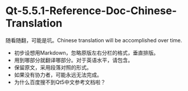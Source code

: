 # Qt-5.5.1-Reference-Doc-Chinese-Translation
随看随翻，可能是坑。Chinese translation will be accomplished over time.
* 初步设想用Markdown，忽略原版左右分栏的格式，垂直排版。
* 用到哪部分就翻译哪部分。对于英语水平，请包含。
* 保留原文，采用段落对照的形式。
* 如果没有协力者，可能永远无法完成。
* 为什么百度搜不到Qt5中文参考文档啦？
